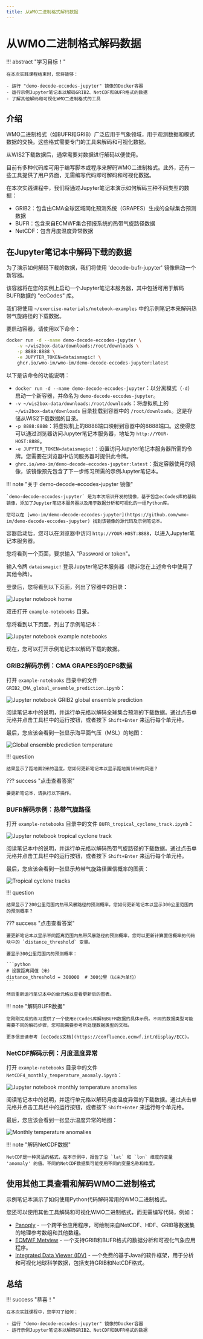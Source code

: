 ```yaml
---
title: 从WMO二进制格式解码数据
---
```


# 从WMO二进制格式解码数据

!!! abstract "学习目标！"

    在本次实践课程结束时，您将能够：

    - 运行 "demo-decode-eccodes-jupyter" 镜像的Docker容器
    - 运行示例Jupyter笔记本以解码GRIB2、NetCDF和BUFR格式的数据
    - 了解其他解码和可视化WMO二进制格式的工具

## 介绍

WMO二进制格式（如BUFR和GRIB）广泛应用于气象领域，用于观测数据和模式数据的交换。这些格式需要专门的工具来解码和可视化数据。

从WIS2下载数据后，通常需要对数据进行解码以便使用。

目前有多种代码库可用于编写脚本或程序来解码WMO二进制格式。此外，还有一些工具提供了用户界面，无需编写代码即可解码和可视化数据。

在本次实践课程中，我们将通过Jupyter笔记本演示如何解码三种不同类型的数据：

- GRIB2：包含由CMA全球区域同化预测系统（GRAPES）生成的全球集合预测数据
- BUFR：包含来自ECMWF集合预报系统的热带气旋路径数据
- NetCDF：包含月度温度异常数据

## 在Jupyter笔记本中解码下载的数据

为了演示如何解码下载的数据，我们将使用 'decode-bufr-jupyter' 镜像启动一个新容器。

该容器将在您的实例上启动一个Jupyter笔记本服务器，其中包括可用于解码BUFR数据的 "ecCodes" 库。

我们将使用 `~/exercise-materials/notebook-examples` 中的示例笔记本来解码热带气旋路径的下载数据。

要启动容器，请使用以下命令：

```bash
docker run -d --name demo-decode-eccodes-jupyter \
    -v ~/wis2box-data/downloads:/root/downloads \
    -p 8888:8888 \
    -e JUPYTER_TOKEN=dataismagic! \
    ghcr.io/wmo-im/wmo-im/demo-decode-eccodes-jupyter:latest
```

以下是该命令的功能说明：

- `docker run -d --name demo-decode-eccodes-jupyter`：以分离模式（`-d`）启动一个新容器，并命名为 `demo-decode-eccodes-jupyter`。
- `-v ~/wis2box-data/downloads:/root/downloads`：将虚拟机上的 `~/wis2box-data/downloads` 目录挂载到容器中的 `/root/downloads`。这是存储从WIS2下载数据的目录。
- `-p 8888:8888`：将虚拟机上的8888端口映射到容器中的8888端口。这使得您可以通过浏览器访问Jupyter笔记本服务器，地址为 `http://YOUR-HOST:8888`。
- `-e JUPYTER_TOKEN=dataismagic!`：设置访问Jupyter笔记本服务器所需的令牌。您需要在浏览器中访问服务器时提供此令牌。
- `ghrc.io/wmo-im/demo-decode-eccodes-jupyter:latest`：指定容器使用的镜像，该镜像预先包含了下一步练习所需的示例Jupyter笔记本。

!!! note "关于 demo-decode-eccodes-jupyter 镜像"

    `demo-decode-eccodes-jupyter` 是为本次培训开发的镜像，基于包含ecCodes库的基础镜像，添加了Jupyter笔记本服务器以及用于数据分析和可视化的一组Python库。

    您可以在 [wmo-im/demo-decode-eccodes-jupyter](https://github.com/wmo-im/demo-decode-eccodes-jupyter) 找到该镜像的源代码及示例笔记本。

容器启动后，您可以在浏览器中访问 `http://YOUR-HOST:8888`，以进入Jupyter笔记本服务器。

您将看到一个页面，要求输入 "Password or token"。

输入令牌 `dataismagic!` 登录Jupyter笔记本服务器（除非您在上述命令中使用了其他令牌）。

登录后，您将看到以下页面，列出了容器中的目录：

![Jupyter notebook home](../assets/img/jupyter-files-screen1.png)

双击打开 `example-notebooks` 目录。

您将看到以下页面，列出了示例笔记本：

![Jupyter notebook example notebooks](../assets/img/jupyter-files-screen2.png)

现在，您可以打开示例笔记本以解码下载的数据。

### GRIB2解码示例：CMA GRAPES的GEPS数据

打开 `example-notebooks` 目录中的文件 `GRIB2_CMA_global_ensemble_prediction.ipynb`：

![Jupyter notebook GRIB2 global ensemble prediction](../assets/img/jupyter-grib2-global-ensemble-prediction.png)

阅读笔记本中的说明，并运行单元格以解码全球集合预测的下载数据。通过点击单元格并点击工具栏中的运行按钮，或者按下 `Shift+Enter` 来运行每个单元格。

最后，您应该会看到一张显示海平面气压（MSL）的地图：

![Global ensemble prediction temperature](../assets/img/grib2-global-ensemble-prediction-map.png)

!!! question 

    结果显示了距地面2米的温度。您如何更新笔记本以显示距地面10米的风速？

??? success "点击查看答案"

    要更新笔记本，请执行以下操作。

### BUFR解码示例：热带气旋路径

打开 `example-notebooks` 目录中的文件 `BUFR_tropical_cyclone_track.ipynb`：

![Jupyter notebook tropical cyclone track](../assets/img/jupyter-tropical-cyclone-track.png)

阅读笔记本中的说明，并运行单元格以解码热带气旋路径的下载数据。通过点击单元格并点击工具栏中的运行按钮，或者按下 `Shift+Enter` 来运行每个单元格。

最后，您应该会看到一张显示热带气旋路径置信概率的图表：

![Tropical cyclone tracks](../assets/img/tropical-cyclone-track-map.png)

!!! question 

    结果显示了200公里范围内热带风暴路径的预测概率。您如何更新笔记本以显示300公里范围内的预测概率？

??? success "点击查看答案"

    要更新笔记本以显示不同距离范围内热带风暴路径的预测概率，您可以更新计算置信概率的代码块中的 `distance_threshold` 变量。

    要显示300公里范围内的预测概率：

    ```python
    # 设置距离阈值（米）
    distance_threshold = 300000  # 300公里（以米为单位）
    ```

    然后重新运行笔记本中的单元格以查看更新后的图表。

!!! note "解码BUFR数据"

    您刚刚完成的练习提供了一个使用ecCodes库解码BUFR数据的具体示例。不同的数据类型可能需要不同的解码步骤，您可能需要参考所处理数据类型的文档。

    更多信息请参考 [ecCodes文档](https://confluence.ecmwf.int/display/ECC)。

### NetCDF解码示例：月度温度异常

打开 `example-notebooks` 目录中的文件 `NetCDF4_monthly_temperature_anomaly.ipynb`：

![Jupyter notebook monthly temperature anomalies](../assets/img/jupyter-netcdf4-monthly-temperature-anomalies.png)

阅读笔记本中的说明，并运行单元格以解码月度温度异常的下载数据。通过点击单元格并点击工具栏中的运行按钮，或者按下 `Shift+Enter` 来运行每个单元格。

最后，您应该会看到一张显示温度异常的地图：

![Monthly temperature anomalies](../assets/img/netcdf4-monthly-temperature-anomalies-map.png)

!!! note "解码NetCDF数据"

    NetCDF是一种灵活的格式，在本示例中，报告了沿 `lat` 和 `lon` 维度的变量 'anomaly' 的值。不同的NetCDF数据集可能使用不同的变量名称和维度。

## 使用其他工具查看和解码WMO二进制格式

示例笔记本演示了如何使用Python代码解码常用的WMO二进制格式。

您还可以使用其他工具解码和可视化WMO二进制格式，而无需编写代码，例如：

- [Panoply](https://www.giss.nasa.gov/tools/panoply/) - 一个跨平台应用程序，可绘制来自NetCDF、HDF、GRIB等数据集的地理参考数组和其他数组。
- [ECMWF Metview](https://confluence.ecmwf.int/display/METV/Metview) - 一个支持GRIB和BUFR格式的数据分析和可视化气象应用程序。
- [Integrated Data Viewer (IDV)](https://www.unidata.ucar.edu/software/idv/) - 一个免费的基于Java的软件框架，用于分析和可视化地球科学数据，包括支持GRIB和NetCDF格式。

## 总结

!!! success "恭喜！"

    在本次实践课程中，您学习了如何：

    - 运行 "demo-decode-eccodes-jupyter" 镜像的Docker容器
    - 运行示例Jupyter笔记本以解码GRIB2、NetCDF和BUFR格式的数据